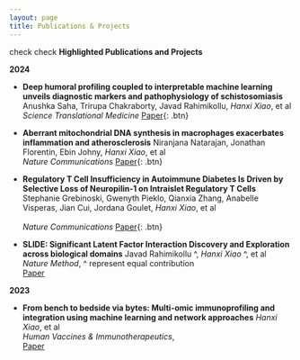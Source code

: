 ```yaml
---
layout: page
title: Publications & Projects
---
```

check check
**Highlighted Publications and Projects**


**2024**

- **Deep humoral profiling coupled to interpretable machine learning unveils diagnostic markers and pathophysiology of schistosomiasis**
	Anushka Saha, Trirupa Chakraborty, Javad Rahimikollu, *Hanxi Xiao*,  et al <br>
  *Science Translational Medicine*
  [Paper](https://www.science.org/doi/10.1126/scitranslmed.adk7832){: .btn} 

- **Aberrant mitochondrial DNA synthesis in macrophages exacerbates inflammation and atherosclerosis**
	Niranjana Natarajan, Jonathan Florentin, Ebin Johny, *Hanxi Xiao*,  et al <br>
  *Nature Communications*
  [Paper](https://www.nature.com/articles/s41467-024-51780-1){: .btn} 


- **Regulatory T Cell Insufficiency in Autoimmune Diabetes Is Driven by Selective Loss of Neuropilin-1 on Intraislet Regulatory T Cells**
Stephanie Grebinoski, Gwenyth Pieklo, Qianxia Zhang, Anabelle Visperas, Jian Cui, Jordana Goulet, *Hanxi Xiao*, et al <br>   
*Nature Communications*
[Paper](https://journals.aai.org/jimmunol/article/213/6/779/267054/Regulatory-T-Cell-Insufficiency-in-Autoimmune){: .btn} 


- **SLIDE: Significant Latent Factor Interaction Discovery and Exploration across biological domains** 
	Javad Rahimikollu ^, *Hanxi Xiao* ^,  et al <br>
  *Nature Method*, ^ represent equal contribution <br>
  [Paper](https://www.nature.com/articles/s41592-024-02175-z)

**2023**
- **From bench to bedside via bytes: Multi-omic immunoprofiling and integration using machine learning and network approaches** 
	*Hanxi Xiao*, et al <br>
  *Human Vaccines & Immunotherapeutics*, <br>
  [Paper](https://www.tandfonline.com/doi/full/10.1080/21645515.2023.2282803)

